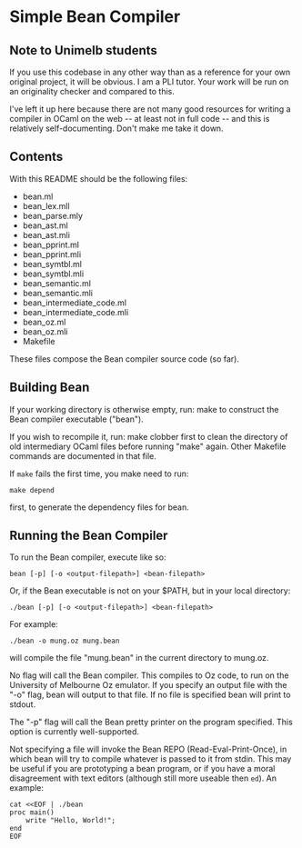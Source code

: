 Simple Bean Compiler
====================

Note to Unimelb students
---

If you use this codebase in any other way than as a reference for your
own original project, it will be obvious. I am a PLI tutor. Your work will
be run on an originality checker and compared to this.

I've left it up here because there are not many good resources for writing
a compiler in OCaml on the web -- at least not in full code -- and this is
relatively self-documenting. Don't make me take it down.

Contents
---

With this README should be the following files:

* bean.ml
* bean\_lex.mll
* bean\_parse.mly
* bean\_ast.ml
* bean\_ast.mli
* bean\_pprint.ml
* bean\_pprint.mli
* bean\_symtbl.ml
* bean\_symtbl.mli
* bean\_semantic.ml
* bean\_semantic.mli
* bean\_intermediate\_code.ml
* bean\_intermediate\_code.mli
* bean\_oz.ml
* bean\_oz.mli
* Makefile

These files compose the Bean compiler source code (so far).

Building Bean
-------------
If your working directory is otherwise empty, run:
    make
to construct the Bean compiler executable ("bean").

If you wish to recompile it, run:
    make clobber
first to clean the directory of old intermediary OCaml files
before running "make" again. Other Makefile commands are documented
in that file.

If `make` fails the first time, you make need to run:

    make depend

first, to generate the dependency files for bean.

Running the Bean Compiler
-------------------------
To run the Bean compiler, execute like so:

    bean [-p] [-o <output-filepath>] <bean-filepath>

Or, if the Bean executable is not on your $PATH, but in your local
directory:

    ./bean [-p] [-o <output-filepath>] <bean-filepath>

For example:

    ./bean -o mung.oz mung.bean

will compile the file "mung.bean" in the current directory to mung.oz.

No flag will call the Bean compiler. This compiles to Oz code, to run on the
University of Melbourne Oz emulator. If you specify an output file with the
"-o" flag, bean will output to that file. If no file is specified bean will
print to stdout.

The "-p" flag will call the Bean pretty printer on the program specified.
This option is currently well-supported.

Not specifying a file will invoke the Bean REPO (Read-Eval-Print-Once), in which bean will try to compile
whatever is passed to it from stdin. This may be useful if
you are prototyping a bean program, or if you have a moral
disagreement with text editors (although still more useable
then `ed`). An example:

    cat <<EOF | ./bean
    proc main()
        write "Hello, World!";
    end
    EOF
